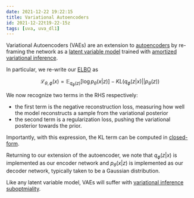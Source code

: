 ```yaml
---
date: 2021-12-22 19:22:15
title: Variational Autoencoders
id: 2021-12-22t19-22-15z
tags: [uva, uva_dl1]
---
```


Variational Autoencoders (VAEs) are an extension to
[autoencoders](./2021-12-22t19-22-32z.md) by re-framing the network as a
[latent variable model](./2021-12-22t16-35-13z.md) trained with
[amortized variational inference](./2021-12-22t19-08-10z.md).

In particular, we re-write our [ELBO](./2021-12-22t18-12-57z.md) as

$$
\mathcal{L}_{\theta, \phi}(x) =
\mathbb{E}_{q_\phi(z)}\left[\log p_\theta(x|z)\right] - KL(q_\phi(z|x)||p_\theta(z))
$$

We now recognize two terms in the RHS respectively:

- the first term is the negative reconstruction loss, measuring how well the
  model reconstructs a sample from the variational posterior
- the second term is a regularization loss, pushing the variational posterior
  towards the prior.

Importantly, with this expression, the KL term can be computed in
[closed-form](./2020-10-09t13-35-53z.md).

Returning to our extension of the autoencoder, we note that $q_\phi(z|x)$ is
implemented as our encoder network and $p_\theta(x|z)$ is implemented as our
decoder network, typically taken to be a Gaussian distribution.

Like any latent variable model, VAEs will suffer with
[variational inference suboptmiality](./2021-12-22t19-44-42z.md).
